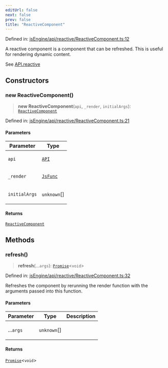 ```yaml
---
editUrl: false
next: false
prev: false
title: "ReactiveComponent"
---
```


Defined in: [jsEngine/api/reactive/ReactiveComponent.ts:12](https://github.com/mProjectsCode/obsidian-js-engine-plugin/blob/fff05749aaa23f9a775003f5828b7e747db4ed95/jsEngine/api/reactive/ReactiveComponent.ts#L12)

A reactive component is a component that can be refreshed.
This is useful for rendering dynamic content.

See [API.reactive](../../../../../obsidian-js-engine-plugin-docs/api/classes/api/#reactive)

## Constructors

### new ReactiveComponent()

> **new ReactiveComponent**(`api`, `_render`, `initialArgs`): [`ReactiveComponent`](/obsidian-js-engine-plugin-docs/api/classes/reactivecomponent/)

Defined in: [jsEngine/api/reactive/ReactiveComponent.ts:21](https://github.com/mProjectsCode/obsidian-js-engine-plugin/blob/fff05749aaa23f9a775003f5828b7e747db4ed95/jsEngine/api/reactive/ReactiveComponent.ts#L21)

#### Parameters

<table>
<thead>
<tr>
<th>Parameter</th>
<th>Type</th>
</tr>
</thead>
<tbody>
<tr>
<td>

`api`

</td>
<td>

[`API`](/obsidian-js-engine-plugin-docs/api/classes/api/)

</td>
</tr>
<tr>
<td>

`_render`

</td>
<td>

[`JsFunc`](/obsidian-js-engine-plugin-docs/api/type-aliases/jsfunc/)

</td>
</tr>
<tr>
<td>

`initialArgs`

</td>
<td>

`unknown`[]

</td>
</tr>
</tbody>
</table>

#### Returns

[`ReactiveComponent`](/obsidian-js-engine-plugin-docs/api/classes/reactivecomponent/)

## Methods

### refresh()

> **refresh**(...`args`): [`Promise`](https://developer.mozilla.org/docs/Web/JavaScript/Reference/Global_Objects/Promise)\<`void`\>

Defined in: [jsEngine/api/reactive/ReactiveComponent.ts:32](https://github.com/mProjectsCode/obsidian-js-engine-plugin/blob/fff05749aaa23f9a775003f5828b7e747db4ed95/jsEngine/api/reactive/ReactiveComponent.ts#L32)

Refreshes the component by rerunning the render function with the arguments passed into this function.

#### Parameters

<table>
<thead>
<tr>
<th>Parameter</th>
<th>Type</th>
<th>Description</th>
</tr>
</thead>
<tbody>
<tr>
<td>

...`args`

</td>
<td>

`unknown`[]

</td>
<td>

</td>
</tr>
</tbody>
</table>

#### Returns

[`Promise`](https://developer.mozilla.org/docs/Web/JavaScript/Reference/Global_Objects/Promise)\<`void`\>
